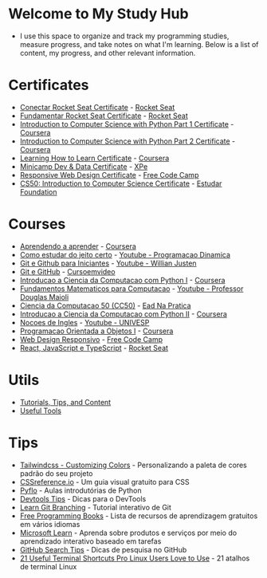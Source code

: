 # Welcome to My Study Hub

- I use this space to organize and track my programming studies, measure progress, and take notes on what I'm learning. Below is a list of content, my progress, and other relevant information.

# Certificates

- [Conectar Rocket Seat Certificate](https://github.com/ValdineiJunior/roteiro-de-estudos/issues/82) - [Rocket Seat](https://app.rocketseat.com.br/)&#x20;
- [Fundamentar Rocket Seat Certificate](https://github.com/ValdineiJunior/roteiro-de-estudos/issues/81) - [Rocket Seat](https://app.rocketseat.com.br/)&#x20;
- [Introduction to Computer Science with Python Part 1 Certificate](https://github.com/ValdineiJunior/roteiro-de-estudos/issues/78) - [Coursera](https://www.coursera.org/)
- [Introduction to Computer Science with Python Part 2 Certificate](https://github.com/ValdineiJunior/roteiro-de-estudos/issues/126) - [Coursera](https://www.coursera.org/)
- [Learning How to Learn Certificate](https://github.com/ValdineiJunior/roteiro-de-estudos/issues/51) - [Coursera](https://www.coursera.org/)
- [Minicamp Dev & Data Certificate](https://github.com/ValdineiJunior/roteiro-de-estudos/issues/79) - [XPe](https://www.xpeducacao.com.br/)
- [Responsive Web Design Certificate](https://github.com/ValdineiJunior/roteiro-de-estudos/issues/111) - [Free Code Camp](https://www.freecodecamp.org/learn/)
- [CS50: Introduction to Computer Science Certificate](https://github.com/ValdineiJunior/roteiro-de-estudos/issues/120) - [Estudar Foundation](https://perfil.napratica.org.br/e)&#x20;

# Courses

- [Aprendendo a aprender](https://github.com/ValdineiJunior/roteiro-de-estudos/issues/8) - [Coursera](https://www.coursera.org/learn/aprender)
- [Como estudar do jeito certo](https://github.com/ValdineiJunior/roteiro-de-estudos/issues/9) - [Youtube - Programacao Dinamica](https://www.youtube.com/playlist?list=PL5TJqBvpXQv7Q2lT7L7BrTrh6tgZY872s)
- [Git e Github para Iniciantes](https://github.com/ValdineiJunior/roteiro-de-estudos/issues/10) - [Youtube - Willian Justen](https://www.youtube.com/playlist?list=PLlAbYrWSYTiPA2iEiQ2PF_A9j__C4hi0A)
- [Git e GitHub](https://github.com/ValdineiJunior/roteiro-de-estudos/issues/23) - [Cursoemvideo](https://www.cursoemvideo.com/curso/curso-de-git-e-github/)
- [Introducao a Ciencia da Computacao com Python I](https://github.com/ValdineiJunior/roteiro-de-estudos/issues/24) - [Coursera](https://www.coursera.org/learn/ciencia-computacao-python-conceitos)
- [Fundamentos Matematicos para Computacao](https://github.com/ValdineiJunior/roteiro-de-estudos/issues/54) - [Youtube - Professor Douglas Maioli](https://www.youtube.com/playlist?list=PLrOyM49ctTx-HWypJVvn_zMO1o7oOAfVx)
- [Ciencia da Computacao 50 (CC50)](https://github.com/ValdineiJunior/roteiro-de-estudos/issues/4) - [Ead Na Pratica](https://ead.napratica.org.br/enrollments/8929084/courses/84414)
- [Introducao a Ciencia da Computacao com Python II](https://github.com/ValdineiJunior/roteiro-de-estudos/issues/36) - [Coursera](https://www.coursera.org/learn/ciencia-computacao-python-conceitos-2)
- [Nocoes de Ingles](https://github.com/ValdineiJunior/roteiro-de-estudos/issues/35) - [Youtube - UNIVESP](https://www.youtube.com/playlist?list=PLxI8Can9yAHeYb4-3dXwiY2Z9VdqhnqpM)
- [Programacao Orientada a Objetos I](https://github.com/ValdineiJunior/roteiro-de-estudos/issues/37) - [Coursera](https://www.coursera.org/learn/lab-poo-parte-1)
- [Web Design Responsivo](https://github.com/ValdineiJunior/roteiro-de-estudos/issues/2) - [Free Code Camp](https://www.freecodecamp.org/learn)
- [React, JavaScript e TypeScript](https://github.com/ValdineiJunior/roteiro-de-estudos/issues/97) - [Rocket Seat](https://app.rocketseat.com.br/)

# Utils

- [Tutorials, Tips, and Content](https://github.com/ValdineiJunior/roteiro-de-estudos/issues/123)
- [Useful Tools](https://github.com/ValdineiJunior/roteiro-de-estudos/issues/124)

# Tips

- [Tailwindcss - Customizing Colors](https://tailwindcss.com/docs/customizing-colors) - Personalizando a paleta de cores padrão do seu projeto
- [CSSreference.io](https://cssreference.io/) - Um guia visual gratuito para CSS
- [Pyflo](https://pyflo.net/intro/) - Aulas introdutórias de Python
- [Devtools Tips](https://devtoolstips.org/) - Dicas para o DevTools
- [Learn Git Branching](https://learngitbranching.js.org/?locale=pt_BR) - Tutorial interativo de Git
- [Free Programming Books](https://ebookfoundation.github.io/free-programming-books-search/) - Lista de recursos de aprendizagem gratuitos em vários idiomas
- [Microsoft Learn](https://learn.microsoft.com/pt-br/) - Aprenda sobre produtos e serviços por meio do aprendizado interativo baseado em tarefas
- [GitHub Search Tips](https://www.freecodecamp.org/news/github-search-tips/?fbclid=IwAR0LbALWrCRhy2WClwoKKfcAyvIyZTHys6zYtEVkERd2pEMDUN0vA5C5PVw) - Dicas de pesquisa no GitHub
- [21 Useful Terminal Shortcuts Pro Linux Users Love to Use](https://itsfoss.com/linux-terminal-shortcuts/) - 21 atalhos de terminal Linux

